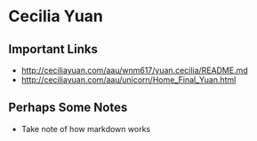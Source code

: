 # Cecilia Yuan

## Important Links

- http://ceciliayuan.com/aau/wnm617/yuan.cecilia/README.md
- http://ceciliayuan.com/aau/unicorn/Home_Final_Yuan.html


## Perhaps Some Notes

- Take note of how markdown works

